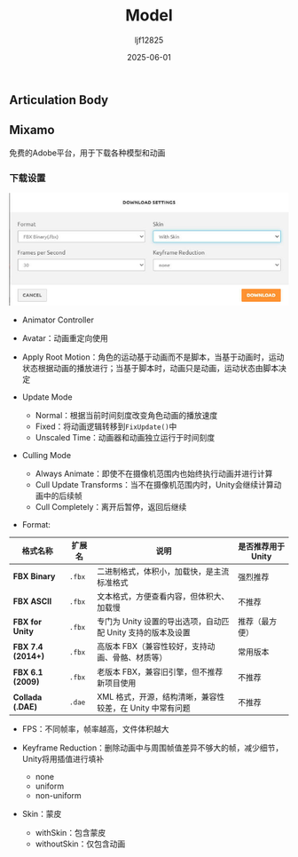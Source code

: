 ﻿---
title: "Model"
date: 2025-06-01
categories: [Note]
tags: [Unity, Unity Component, Physics System]
author: "ljf12825"
summary: Introduction Model and Model in Unity
---

## Articulation Body

## Mixamo
免费的Adobe平台，用于下载各种模型和动画

### 下载设置
![mixamodownloadsetting](/images/Blog/mixamodownloadsetting.jpg)

- Animator Controller
- Avatar：动画重定向使用
- Apply Root Motion：角色的运动基于动画而不是脚本，当基于动画时，运动状态根据动画的播放进行；当基于脚本时，动画只是动画，运动状态由脚本决定
- Update Mode
  - Normal：根据当前时间刻度改变角色动画的播放速度
  - Fixed：将动画逻辑转移到`FixUpdate()`中
  - Unscaled Time：动画器和动画独立运行于时间刻度

- Culling Mode
  - Always Animate：即使不在摄像机范围内也始终执行动画并进行计算
  - Cull Update Transforms：当不在摄像机范围内时，Unity会继续计算动画中的后续帧
  - Cull Completely：离开后暂停，返回后继续

- Format:

| 格式名称                | 扩展名    | 说明                                    | 是否推荐用于 Unity |
| ------------------- | ------ | ------------------------------------- | ------------ |
| **FBX Binary**      | `.fbx` | 二进制格式，体积小，加载快，是主流标准格式                 |  强烈推荐       |
| **FBX ASCII**       | `.fbx` | 文本格式，方便查看内容，但体积大、加载慢                  |  不推荐       |
| **FBX for Unity**   | `.fbx` | 专门为 Unity 设置的导出选项，自动匹配 Unity 支持的版本及设置 |  推荐（最方便）    |
| **FBX 7.4 (2014+)** | `.fbx` | 高版本 FBX（兼容性较好，支持动画、骨骼、材质等）            |  常用版本       |
| **FBX 6.1 (2009)**  | `.fbx` | 老版本 FBX，兼容旧引擎，但不推荐新项目使用               |  不推荐        |
| **Collada (.DAE)**  | `.dae` | XML 格式，开源，结构清晰，兼容性较差，在 Unity 中常有问题    |  不推荐        |


- FPS：不同帧率，帧率越高，文件体积越大

- Keyframe Reduction：删除动画中与周围帧值差异不够大的帧，减少细节，Unity将用插值进行填补
  - none
  - uniform
  - non-uniform

- Skin：蒙皮
  - withSkin：包含蒙皮
  - withoutSkin：仅包含动画
